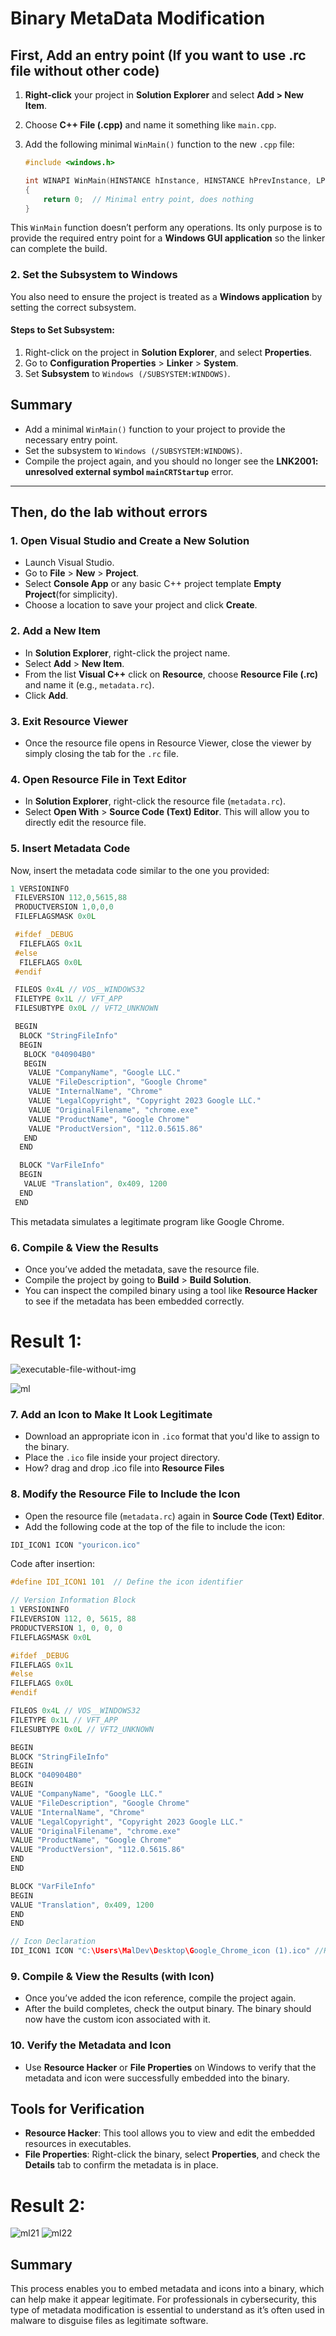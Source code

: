 # Binary MetaData Modification

## First, Add an entry point (If you want to use .rc file without other code)

1. **Right-click** your project in **Solution Explorer** and select **Add > New Item**.
2. Choose **C++ File (.cpp)** and name it something like `main.cpp`.
3. Add the following minimal `WinMain()` function to the new `.cpp` file:

    ```cpp
    #include <windows.h>

    int WINAPI WinMain(HINSTANCE hInstance, HINSTANCE hPrevInstance, LPSTR lpCmdLine, int nCmdShow)
    {
        return 0;  // Minimal entry point, does nothing
    }
    ```

This `WinMain` function doesn’t perform any operations. Its only purpose is to provide the required entry point for a **Windows GUI application** so the linker can complete the build.

### 2. Set the Subsystem to Windows

You also need to ensure the project is treated as a **Windows application** by setting the correct subsystem.

#### Steps to Set Subsystem:
1. Right-click on the project in **Solution Explorer**, and select **Properties**.
2. Go to **Configuration Properties** > **Linker** > **System**.
3. Set **Subsystem** to `Windows (/SUBSYSTEM:WINDOWS)`.


## Summary

- Add a minimal `WinMain()` function to your project to provide the necessary entry point.
- Set the subsystem to `Windows (/SUBSYSTEM:WINDOWS)`.
- Compile the project again, and you should no longer see the **LNK2001: unresolved external symbol `mainCRTStartup`** error.

---
## Then, do the lab without errors

### 1. Open Visual Studio and Create a New Solution
- Launch Visual Studio.
- Go to **File** > **New** > **Project**.
- Select **Console App** or any basic C++ project template **Empty Project**(for simplicity).
- Choose a location to save your project and click **Create**.

### 2. Add a New Item
- In **Solution Explorer**, right-click the project name.
- Select **Add** > **New Item**.
- From the list **Visual C++** click on **Resource**, choose **Resource File (.rc)** and name it (e.g., `metadata.rc`).
- Click **Add**.

### 3. Exit Resource Viewer
- Once the resource file opens in Resource Viewer, close the viewer by simply closing the tab for the `.rc` file.

### 4. Open Resource File in Text Editor
- In **Solution Explorer**, right-click the resource file (`metadata.rc`).
- Select **Open With** > **Source Code (Text) Editor**. This will allow you to directly edit the resource file.

### 5. Insert Metadata Code
Now, insert the metadata code similar to the one you provided:

```c
1 VERSIONINFO
 FILEVERSION 112,0,5615,88
 PRODUCTVERSION 1,0,0,0
 FILEFLAGSMASK 0x0L

 #ifdef _DEBUG
  FILEFLAGS 0x1L
 #else
  FILEFLAGS 0x0L
 #endif

 FILEOS 0x4L // VOS__WINDOWS32
 FILETYPE 0x1L // VFT_APP
 FILESUBTYPE 0x0L // VFT2_UNKNOWN

 BEGIN
  BLOCK "StringFileInfo"
  BEGIN
   BLOCK "040904B0"
   BEGIN
    VALUE "CompanyName", "Google LLC."
    VALUE "FileDescription", "Google Chrome"
    VALUE "InternalName", "Chrome"
    VALUE "LegalCopyright", "Copyright 2023 Google LLC."
    VALUE "OriginalFilename", "chrome.exe"
    VALUE "ProductName", "Google Chrome"
    VALUE "ProductVersion", "112.0.5615.86"
   END
  END

  BLOCK "VarFileInfo"
  BEGIN
   VALUE "Translation", 0x409, 1200
  END
 END 
```
This metadata simulates a legitimate program like Google Chrome.

### 6. Compile & View the Results
- Once you’ve added the metadata, save the resource file.
- Compile the project by going to **Build** > **Build Solution**.
- You can inspect the compiled binary using a tool like **Resource Hacker** to see if the metadata has been embedded correctly.

# Result 1:
![executable-file-without-img](https://github.com/user-attachments/assets/a8bd9ccc-174c-4ca9-a67b-8f5c7fe8f681)

![ml](https://github.com/user-attachments/assets/6d069d2d-d5ba-4cda-8f7b-59a068195d20)

### 7. Add an Icon to Make It Look Legitimate
- Download an appropriate icon in `.ico` format that you'd like to assign to the binary.
- Place the `.ico` file inside your project directory.
- How? drag and drop .ico file into **Resource Files**

### 8. Modify the Resource File to Include the Icon
- Open the resource file (`metadata.rc`) again in **Source Code (Text) Editor**.
- Add the following code at the top of the file to include the icon:

```c
IDI_ICON1 ICON "youricon.ico"
```
Code after insertion:

```c
#define IDI_ICON1 101  // Define the icon identifier

// Version Information Block
1 VERSIONINFO
FILEVERSION 112, 0, 5615, 88
PRODUCTVERSION 1, 0, 0, 0
FILEFLAGSMASK 0x0L

#ifdef _DEBUG
FILEFLAGS 0x1L
#else
FILEFLAGS 0x0L
#endif

FILEOS 0x4L // VOS__WINDOWS32
FILETYPE 0x1L // VFT_APP
FILESUBTYPE 0x0L // VFT2_UNKNOWN

BEGIN
BLOCK "StringFileInfo"
BEGIN
BLOCK "040904B0"
BEGIN
VALUE "CompanyName", "Google LLC."
VALUE "FileDescription", "Google Chrome"
VALUE "InternalName", "Chrome"
VALUE "LegalCopyright", "Copyright 2023 Google LLC."
VALUE "OriginalFilename", "chrome.exe"
VALUE "ProductName", "Google Chrome"
VALUE "ProductVersion", "112.0.5615.86"
END
END

BLOCK "VarFileInfo"
BEGIN
VALUE "Translation", 0x409, 1200
END
END

// Icon Declaration
IDI_ICON1 ICON "C:\Users\MalDev\Desktop\Google_Chrome_icon (1).ico" //Reference
```
  
### 9. Compile & View the Results (with Icon)
- Once you’ve added the icon reference, compile the project again.
- After the build completes, check the output binary. The binary should now have the custom icon associated with it.

### 10. Verify the Metadata and Icon
- Use **Resource Hacker** or **File Properties** on Windows to verify that the metadata and icon were successfully embedded into the binary.

## Tools for Verification
- **Resource Hacker**: This tool allows you to view and edit the embedded resources in executables.
- **File Properties**: Right-click the binary, select **Properties**, and check the **Details** tab to confirm the metadata is in place.

# Result 2:

![ml21](https://github.com/user-attachments/assets/adf19979-08f4-4818-906b-a7d6aa2264f2)
![ml22](https://github.com/user-attachments/assets/743845eb-5d78-45b8-ae31-42b35874443b)
## Summary
This process enables you to embed metadata and icons into a binary, which can help make it appear legitimate. For professionals in cybersecurity, this type of metadata modification is essential to understand as it’s often used in malware to disguise files as legitimate software.
